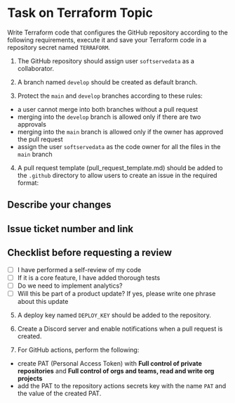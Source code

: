 # Task on Terraform Topic

Write Terraform code that configures the GitHub repository according to the following requirements, execute it and save your Terraform code in a repository secret named `TERRAFORM`.

1. The GitHub repository should assign user `softservedata` as a collaborator.

2. A branch named `develop` should be created as default branch.

3. Protect the `main` and `develop` branches according to these rules:
- a user cannot merge into both branches without a pull request
- merging into the `develop` branch is allowed only if there are two approvals
- merging into the `main` branch is allowed only if the owner has approved the pull request
- assign the user `softservedata` as the code owner for all the files in the `main` branch
4. A pull request template (pull_request_template.md) should be added to the `.github` directory to allow users to create an issue in the required format:

## Describe your changes

## Issue ticket number and link

## Checklist before requesting a review
- [ ] I have performed a self-review of my code
- [ ] If it is a core feature, I have added thorough tests
- [ ] Do we need to implement analytics?
- [ ] Will this be part of a product update? If yes, please write one phrase about this update

5. A deploy key named `DEPLOY_KEY` should be added to the repository.

6. Create a Discord server and enable notifications when a pull request is created.

7. For GitHub actions, perform the following: 
- create PAT (Personal Access Token) with **Full control of private repositories** and **Full control of orgs and teams, read and write org projects**
- add the PAT to the repository actions secrets key with the name `PAT` and the value of the created PAT.




